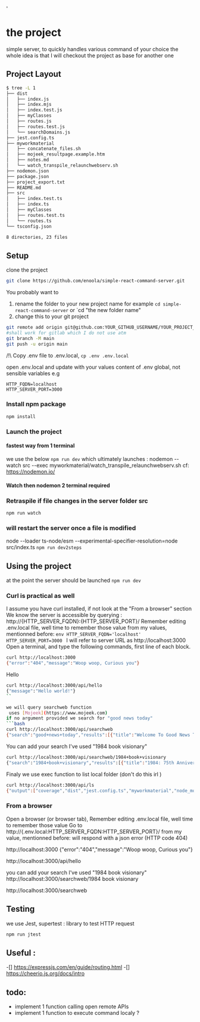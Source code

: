 '
# the project
simple server, to quickly handles various command of your choice
the whole idea is that I will checkout the project as base for another one

## Project Layout
```bash
$ tree -L 1
├── dist
│   ├── index.js
│   ├── index.mjs
│   ├── index.test.js
│   ├── myClasses
│   ├── routes.js
│   ├── routes.test.js
│   └── searchDomains.js
├── jest.config.ts
├── myworkmaterial
│   ├── concatenate_files.sh
│   ├── mojeek_resultpage.example.htm
│   ├── notes.md
│   └── watch_transpile_relaunchwebserv.sh
├── nodemon.json
├── package.json
├── project_export.txt
├── README.md
├── src
│   ├── index.test.ts
│   ├── index.ts
│   ├── myClasses
│   ├── routes.test.ts
│   └── routes.ts
└── tsconfig.json

8 directories, 23 files
```

## Setup

clone the project
```bash
git clone https://github.com/enoola/simple-react-command-server.git

```
You probably want to
1. rename the folder to your new project name for example
`cd simple-react-command-server` or `cd "the new folder name"
2. change this to your git project
```bash
git remote add origin git@github.com:YOUR_GITHUB_USERNAME/YOUR_PROJECT_NAME.git
#shall work for gitlab which I do not use atm
git branch -M main
git push -u origin main
```

/!\ Copy .env file to .env.local, 
`cp .env .env.local`

open .env.local and update with your values
content of .env global, not sensible variables
e.g
```env
HTTP_FQDN=localhost
HTTP_SERVER_PORT=3000
```

### Install npm package
`npm install`

### Launch the project
#### fastest way from 1 terminal
we use the below
`npm run dev`
which ultimately launches : nodemon --watch src --exec myworkmaterial/watch_transpile_relaunchwebserv.sh
cf: https://nodemon.io/

#### Watch then nodemon 2 terminal required
### Retraspile if file changes in the server folder src
`npm run watch`

### will restart the server once a file is modified
node --loader ts-node/esm --experimental-specifier-resolution=node src/index.ts
`npm run dev2steps`

## Using the project 
at the point the server should be launched
`npm run dev`

### Curl is practical as well 
  I assume you have curl installed, if not look at the "From a browser" section
We know the server is accessible by querying : http://{HTTP_SERVER_FQDN}:{HTTP_SERVER_PORT}/
  Remember editing .env.local file, well time to remember those value 
  from my values, mentionned before:
    ```env
    HTTP_SERVER_FQDN='localhost'
    HTTP_SERVER_PORT=3000
    ```
I will refer to server URL as http://localhost:3000
Open a terminal, and type the following commands, first line of each block.
```bash
curl http://localhost:3000
{"error":"404","message":"Woop woop, Curious you"}
```

Hello
```bash
curl http://localhost:3000/api/hello
{"message":"Hello world!"}
``

we will query searchweb function
 uses [Mojeek](https://www.mojeek.com)
if no argument provided we search for "good news today"
```bash
curl http://localhost:3000/api/searchweb
{"search":"good+news+today","results":[{"title":"Welcome To Good News Today . . . No matter what else is","url":"https://www.gnttv.org/","snippet":"Among churches of Christ, <strong>Good</strong> <strong>News</strong> <strong>Today</strong> is the first magazine-format TV program to be broadcast into homes and businesses around the country via ..."},{"title":"The Good News Today","url":"https://thegoodnewstoday.org/","snippet":"By ZeroHedge <strong>News</strong> Pennsylvania farmers are being “crushed” by the record cost ... 2025 The <strong>Good</strong> <strong>News</strong> <strong>Today</strong> | Invigorated by Small Business Deacon"},{"title":"Today's Good News","url":"https://goodnews.ie/","snippet":"<strong>Today</strong>'s <strong>Good</strong> <strong>News</strong> ... From the Dominican Retreat Centre Tallaght Village, Dublin 24 Email: question@goodnews.ie ... <strong>Good</strong> <strong>News</strong> Android App, click ..."},{"title":"Good News: Inspirational, Uplifting and Happy News | TODAY |","url":"https://www.today.com/news/good-news","snippet":"Inspirational, uplifting, funny and happy <strong>news</strong>, photos, videos and more. ... Bodega owner gives kids free food for <strong>good</strong> grades: ‘I like seeing the ..."},{"title":"Good News for Today | A Daily Podcast from Baptist Press","url":"https://podcast.baptistpress.com/","snippet":"Your listeners will be introduced to Christians and churches making a difference for the glory of God through <strong>Good</strong> <strong>News</strong> for <strong>Today</strong>."},{"title":"Today’s Good News | Lifesongs.com","url":"https://www.lifesongs.com/goodnews/","snippet":"Home <strong>News</strong> <strong>Today</strong>'s <strong>Good</strong> <strong>News</strong> ... <strong>Today</strong>'s <strong>Good</strong> <strong>News</strong> - Heroes &amp; Helpers ... That in and of itself is a “ <strong>Good</strong> <strong>News</strong> story ” – but John ..."},{"title":"Today’s good news | Power Line","url":"https://www.powerlineblog.com/archives/2025/04/todays-good-news-3.php","snippet":"<strong>Today</strong> ’ s <strong>good</strong> <strong>news</strong> ... It would be easy to miss <strong>today</strong> ’ s <strong>good</strong> <strong>news</strong>, which comes via the Trump Department of Justice."},{"title":"Good News Today | Only Good News Daily","url":"https://www.onlygoodnewsdaily.com/good-news-today","snippet":"It s <strong>good</strong> <strong>news</strong> <strong>today</strong> and every day. ... <strong>Good</strong> <strong>News</strong> - Inspiring <strong>News</strong> - Uplifting <strong>News</strong> - <strong>News</strong> <strong>Good</strong> for Wellbeing - <strong>News</strong> Beneficial to Mental Health - OGN ..."},{"title":"Good News Bible - Wikipedia","url":"https://en.wikipedia.org/wiki/Good_News_Bible","snippet":"In 1976, the Old Testament was completed and published as the <strong>Good</strong> <strong>News</strong> Bible: The Bible in <strong>Today</strong>'s English Version ."},{"title":"Today's Top Good News Stories | Good Good Good","url":"https://www.goodgoodgood.co/goodnews","snippet":"<strong>Today</strong>’s <strong>Good</strong> <strong>News</strong> » ... Your weekly roundup of the best <strong>good</strong> <strong>news</strong> worth celebrating... ... Goodnewspaper mailed to their home, get exclusive ..."}]}
```

You can add your search I've used "1984 book visionary"
```bash
curl http://localhost:3000/api/searchweb/1984+book+visionary
{"search":"1984+book+visionary","results":[{"title":"1984: 75th Anniversary | Charter Books","url":"https://charterbookstore.com/book/9780451524935","snippet":"... timeless, structure-bending classic that explores how actions of individual lives impact the past, present and future—from a postmodern <strong>visionary</strong> ..."},{"title":"Book review: 1984 by George Orwell","url":"https://bookart101.com/1984bygeorgeorwellreview/","snippet":"The <strong>book</strong> is about abusing and misusing power, It is about filtering those out who cannot conform to the standard rules of society."},{"title":"1984 by George Orwell ePub Download - AllBooksWorld.com","url":"https://allbooksworld.com/1984-by-george-orwell-pdf-epub-novel-audibook-read-online-novel1/","snippet":"This <strong>book</strong> is drowned in hopelessness, but it is something we all need to read and keep close to our hearts, because during these troubling times it ..."},{"title":"Fiction and Non-Fiction Books and Essays by Famous Author","url":"https://www.mybooklist.com/page/Fiction-and-Non-Fiction-Books-and-Essays-by-Famous-Author-George-Orwell","snippet":"Now, Penguin brings you the works of the great thinkers, pioneers, radicals and <strong>visionaries</strong> whose ideas shook civilization, and helped make us who we ..."},{"title":"1984 – Eleni Papanou","url":"http://www.elenipapanou.com/tag/1984/","snippet":"... tapping into? In a critique on Orwell’s writing style, Sam Jordison reveals something about “<strong>1984</strong>” that will resonate with <strong>visionary</strong> fiction ..."},{"title":"1984: 75th Anniversary by George Orwell (9780451524935)","url":"https://www.allbookstores.com/1984-75th-Anniversary-George-Orwell/9780451524935","snippet":"He wrote quite a few <strong>books</strong>, but many believe that his more influential ones were \"Animal farm\" (1944) and \"<strong>1984</strong>\" (1948).In those two <strong>books</strong> he ..."},{"title":"1984: 75th Anniversary | Antigone Books","url":"https://antigonebooks.com/book/9780451524935","snippet":"NATIONAL BESTSELLER • <strong>BOOKER</strong> PRIZE FINALIST • From the internationally acclaimed, <strong>Booker</strong> Prize-winning author of The English Patient: “an ..."},{"title":"1984 by George Orwell | Literal","url":"https://literal.club/book/george-orwell-1984-4w1fe","snippet":"... <strong>1984</strong>, London is a grim city in the ... Lionel Trilling said of Orwell’s masterpiece, “<strong>1984</strong> is a profound, terrifying, and wholly fascinating <strong>book</strong>."},{"title":"George Orwell - 1984 Audiobook Online Free","url":"https://101audiobooks.cloud/george-orwell-1984-audiobook-online/","snippet":"I would like to create some feedback relating to the second <strong>book</strong>, “ <strong>1984</strong> ” . ... George Orwell – <strong>1984</strong> Audio E <strong>book</strong> Online Free."},{"title":"surveillance Archives - Visionary Fiction Alliance","url":"https://visionaryfictionalliance.com/tag/surveillance/","snippet":"In part one of the dystopian <strong>book</strong> series, we discussed how tales like <strong>1984</strong> raised our collective consciousness to the horrors of totalitarian systems."}]}
```

Finaly we use exec function to list local folder (don't do this irl )
```bash
curl http://localhost:3000/api/ls
{"output":["coverage","dist","jest.config.ts","myworkmaterial","node_modules","nodemon.json","package-lock.json","package.json","project_export.txt","README.md","src","tsconfig.json",""]}
```
### From a browser
Open a browser (or browser tab),
Remember editing .env.local file, well time to remember those value 
Go to http://{.env.local:HTTP_SERVER_FQDN:HTTP_SERVER_PORT}/
from my value, mentionned before:
will respond with a json error (HTTP code 404)


http://localhost:3000
{"error":"404","message":"Woop woop, Curious you"}

http://localhost:3000/api/hello

you can add your search I've used "1984 book visionary"
http://localhost:3000/searchweb/1984 book visionary

http://localhost:3000/searchweb


## Testing
we use Jest, 
supertest : library to test HTTP request 
```bash
npm run jtest
```

## Useful : 
 -[] https://expressjs.com/en/guide/routing.html
 -[] https://cheerio.js.org/docs/intro


## todo:
 - implement 1 function calling open remote APIs 
 - implement 1 function to execute command localy ?
